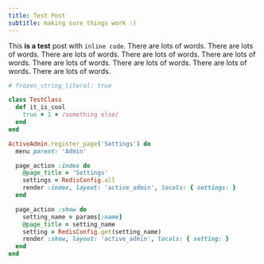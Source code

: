 ```yaml
---
title: Test Post
subtitle: making sure things work :)
---
```


This **is a test** post with `inline code`.
There are lots of words.
There are lots of words.
There are lots of words.
There are lots of words.
There are lots of words.
There are lots of words.
There are lots of words.
There are lots of words.
There are lots of words.

```rb
# frozen_string_literal: true

class TestClass
  def it_is_cool
    true + 1 + /something else/
  end
end

ActiveAdmin.register_page('Settings') do
  menu parent: 'Admin'

  page_action :index do
    @page_title = 'Settings'
    settings = RedisConfig.all
    render :index, layout: 'active_admin', locals: { settings: }
  end

  page_action :show do
    setting_name = params[:name]
    @page_title = setting_name
    setting = RedisConfig.get(setting_name)
    render :show, layout: 'active_admin', locals: { setting: }
  end
end
```
